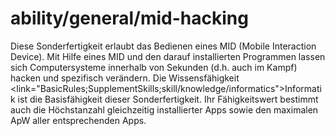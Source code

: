 # ability/general/mid-hacking

Diese Sonderfertigkeit erlaubt das Bedienen eines MID (Mobile Interaction Device). Mit Hilfe eines MID und den darauf installierten Programmen lassen sich Computersysteme innerhalb von Sekunden (d.h. auch im Kampf) hacken und spezifisch verändern. Die Wissensfähigkeit <link="BasicRules;SupplementSkills;skill/knowledge/informatics">Informatik</link> ist die Basisfähigkeit dieser Sonderfertigkeit. Ihr Fähigkeitswert bestimmt auch die Höchstanzahl gleichzeitig installierter Apps sowie den maximalen ApW aller entsprechenden Apps.
